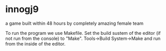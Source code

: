 # innogj9
a game built within 48 hours by completely amazing female team

To run the program we use Makefile. Set the build sustem of the editor (if not run from the console) to "Make". Tools->Build System->Make and run from the inside of the editor.